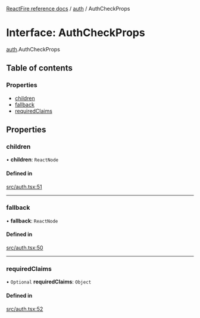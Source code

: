 [ReactFire reference docs](../README.md) / [auth](../modules/auth.md) / AuthCheckProps

# Interface: AuthCheckProps

[auth](../modules/auth.md).AuthCheckProps

## Table of contents

### Properties

- [children](auth.AuthCheckProps.md#children)
- [fallback](auth.AuthCheckProps.md#fallback)
- [requiredClaims](auth.AuthCheckProps.md#requiredclaims)

## Properties

### children

• **children**: `ReactNode`

#### Defined in

[src/auth.tsx:51](https://github.com/FirebaseExtended/reactfire/blob/main/src/auth.tsx#L51)

___

### fallback

• **fallback**: `ReactNode`

#### Defined in

[src/auth.tsx:50](https://github.com/FirebaseExtended/reactfire/blob/main/src/auth.tsx#L50)

___

### requiredClaims

• `Optional` **requiredClaims**: `Object`

#### Defined in

[src/auth.tsx:52](https://github.com/FirebaseExtended/reactfire/blob/main/src/auth.tsx#L52)
